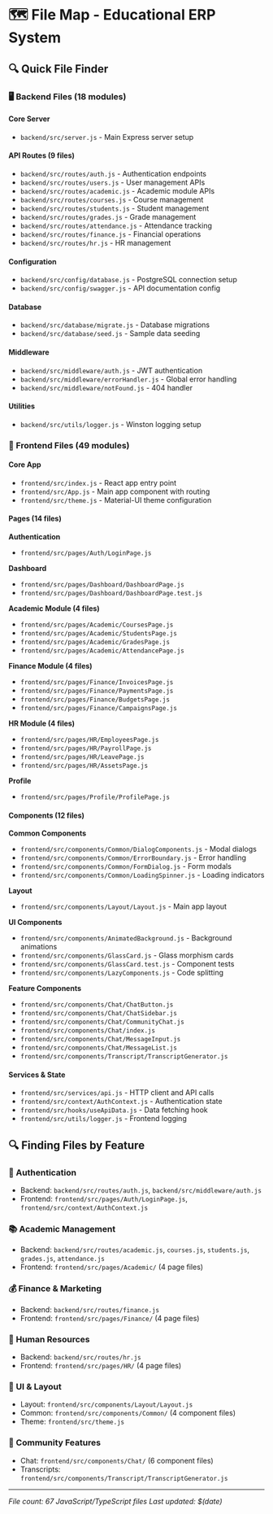 # 🗺️ File Map - Educational ERP System

## 🔍 Quick File Finder

### 🖥️ Backend Files (18 modules)

#### Core Server
- `backend/src/server.js` - Main Express server setup

#### API Routes (9 files)
- `backend/src/routes/auth.js` - Authentication endpoints
- `backend/src/routes/users.js` - User management APIs
- `backend/src/routes/academic.js` - Academic module APIs
- `backend/src/routes/courses.js` - Course management
- `backend/src/routes/students.js` - Student management
- `backend/src/routes/grades.js` - Grade management
- `backend/src/routes/attendance.js` - Attendance tracking
- `backend/src/routes/finance.js` - Financial operations
- `backend/src/routes/hr.js` - HR management

#### Configuration
- `backend/src/config/database.js` - PostgreSQL connection setup
- `backend/src/config/swagger.js` - API documentation config

#### Database
- `backend/src/database/migrate.js` - Database migrations
- `backend/src/database/seed.js` - Sample data seeding

#### Middleware
- `backend/src/middleware/auth.js` - JWT authentication
- `backend/src/middleware/errorHandler.js` - Global error handling
- `backend/src/middleware/notFound.js` - 404 handler

#### Utilities
- `backend/src/utils/logger.js` - Winston logging setup

### 🎨 Frontend Files (49 modules)

#### Core App
- `frontend/src/index.js` - React app entry point
- `frontend/src/App.js` - Main app component with routing
- `frontend/src/theme.js` - Material-UI theme configuration

#### Pages (14 files)
**Authentication**
- `frontend/src/pages/Auth/LoginPage.js`

**Dashboard**
- `frontend/src/pages/Dashboard/DashboardPage.js`
- `frontend/src/pages/Dashboard/DashboardPage.test.js`

**Academic Module (4 files)**
- `frontend/src/pages/Academic/CoursesPage.js`
- `frontend/src/pages/Academic/StudentsPage.js`
- `frontend/src/pages/Academic/GradesPage.js`
- `frontend/src/pages/Academic/AttendancePage.js`

**Finance Module (4 files)**
- `frontend/src/pages/Finance/InvoicesPage.js`
- `frontend/src/pages/Finance/PaymentsPage.js`
- `frontend/src/pages/Finance/BudgetsPage.js`
- `frontend/src/pages/Finance/CampaignsPage.js`

**HR Module (4 files)**
- `frontend/src/pages/HR/EmployeesPage.js`
- `frontend/src/pages/HR/PayrollPage.js`
- `frontend/src/pages/HR/LeavePage.js`
- `frontend/src/pages/HR/AssetsPage.js`

**Profile**
- `frontend/src/pages/Profile/ProfilePage.js`

#### Components (12 files)
**Common Components**
- `frontend/src/components/Common/DialogComponents.js` - Modal dialogs
- `frontend/src/components/Common/ErrorBoundary.js` - Error handling
- `frontend/src/components/Common/FormDialog.js` - Form modals
- `frontend/src/components/Common/LoadingSpinner.js` - Loading indicators

**Layout**
- `frontend/src/components/Layout/Layout.js` - Main app layout

**UI Components**
- `frontend/src/components/AnimatedBackground.js` - Background animations
- `frontend/src/components/GlassCard.js` - Glass morphism cards
- `frontend/src/components/GlassCard.test.js` - Component tests
- `frontend/src/components/LazyComponents.js` - Code splitting

**Feature Components**
- `frontend/src/components/Chat/ChatButton.js`
- `frontend/src/components/Chat/ChatSidebar.js`
- `frontend/src/components/Chat/CommunityChat.js`
- `frontend/src/components/Chat/index.js`
- `frontend/src/components/Chat/MessageInput.js`
- `frontend/src/components/Chat/MessageList.js`
- `frontend/src/components/Transcript/TranscriptGenerator.js`

#### Services & State
- `frontend/src/services/api.js` - HTTP client and API calls
- `frontend/src/context/AuthContext.js` - Authentication state
- `frontend/src/hooks/useApiData.js` - Data fetching hook
- `frontend/src/utils/logger.js` - Frontend logging

## 🔍 Finding Files by Feature

### 🔐 Authentication
- Backend: `backend/src/routes/auth.js`, `backend/src/middleware/auth.js`
- Frontend: `frontend/src/pages/Auth/LoginPage.js`, `frontend/src/context/AuthContext.js`

### 📚 Academic Management
- Backend: `backend/src/routes/academic.js`, `courses.js`, `students.js`, `grades.js`, `attendance.js`
- Frontend: `frontend/src/pages/Academic/` (4 page files)

### 💰 Finance & Marketing
- Backend: `backend/src/routes/finance.js`
- Frontend: `frontend/src/pages/Finance/` (4 page files)

### 👥 Human Resources
- Backend: `backend/src/routes/hr.js`
- Frontend: `frontend/src/pages/HR/` (4 page files)

### 🎨 UI & Layout
- Layout: `frontend/src/components/Layout/Layout.js`
- Common: `frontend/src/components/Common/` (4 component files)
- Theme: `frontend/src/theme.js`

### 💬 Community Features
- Chat: `frontend/src/components/Chat/` (6 component files)
- Transcripts: `frontend/src/components/Transcript/TranscriptGenerator.js`

---
*File count: 67 JavaScript/TypeScript files*
*Last updated: $(date)*